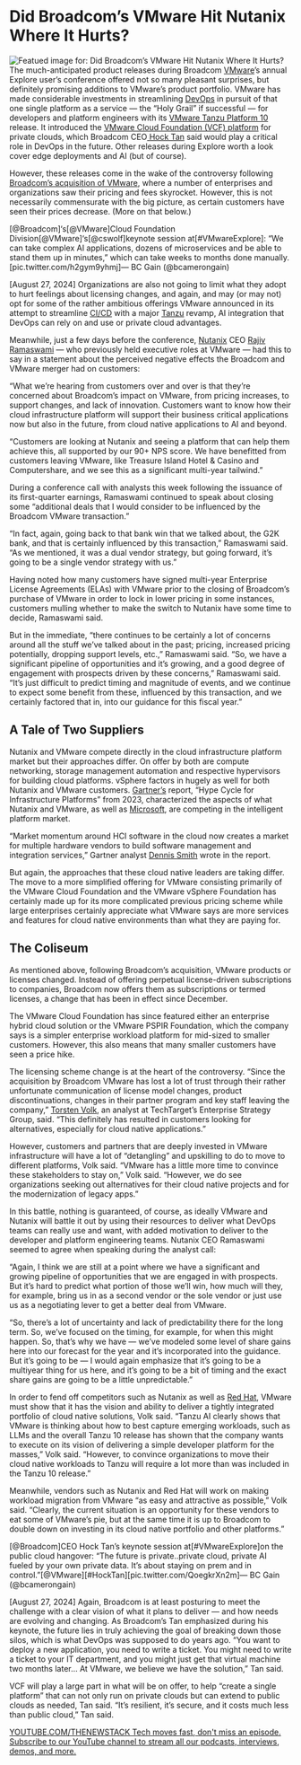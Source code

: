 # Did Broadcom’s VMware Hit Nutanix Where It Hurts?
![Featued image for: Did Broadcom’s VMware Hit Nutanix Where It Hurts?](https://cdn.thenewstack.io/media/2024/08/9cfeae95-bruce-image3-1024x512.png)
The much-anticipated product releases during Broadcom [VMware](https://tanzu.vmware.com?utm_content=inline+mention)’s annual Explore user’s conference offered not so many pleasant surprises, but definitely promising additions to VMware’s product portfolio. VMware has made considerable investments in streamlining [DevOps](https://thenewstack.io/devops/) in pursuit of that one single platform as a service — the “Holy Grail” if successful — for developers and platform engineers with its [VMware Tanzu Platform 10](https://thenewstack.io/broadcoms-vmware-tanzu-platform-10-becomes-a-paas/) release. It introduced the [VMware Cloud Foundation (VCF) platform](https://thenewstack.io/vmware-private-cloud-now-has-a-catalog-of-advanced-services/) for private clouds, which Broadcom CEO[ Hock Tan](https://www.linkedin.com/in/hock-tan/) said would play a critical role in DevOps in the future. Other releases during Explore worth a look cover edge deployments and AI (but of course).

However, these releases come in the wake of the controversy following [Broadcom’s acquisition of VMware](https://thenewstack.io/vmware-to-be-acquired-by-broadcom-in-a-61-billion-deal/), where a number of enterprises and organizations saw their pricing and fees skyrocket. However, this is not necessarily commensurate with the big picture, as certain customers have seen their prices decrease. (More on that below.)


[@Broadcom]‘s[@VMware]Cloud Foundation Division[@VMware]‘s[@cswolf]keynote session at[#VMwareExplore]: “We can take complex AI applications, dozens of microservices and be able to stand them up in minutes,” which can take weeks to months done manually.[pic.twitter.com/h2gym9yhmj]— BC Gain (@bcamerongain)

[August 27, 2024]
Organizations are also not going to limit what they adopt to hurt feelings about licensing changes, and again, and may (or may not) opt for some of the rather ambitious offerings VMware announced in its attempt to streamline [CI/CD](https://thenewstack.io/ci-cd/) with a major [Tanzu](https://thenewstack.io/vmware-tanzu-application-platform-a-portable-paas-for-kubernetes/) revamp, AI integration that DevOps can rely on and use or private cloud advantages.

Meanwhile, just a few days before the conference, [Nutanix](https://thenewstack.io/does-nutanix-eat-the-lunch-vmware-doesnt-want/) CEO [Rajiv Ramaswami](https://www.linkedin.com/in/rajiv-ramaswami-b365704) — who previously held executive roles at VMware — had this to say in a statement about the perceived negative effects the Broadcom and VMware merger had on customers:

“What we’re hearing from customers over and over is that they’re concerned about Broadcom’s impact on VMware, from pricing increases, to support changes, and lack of innovation. Customers want to know how their cloud infrastructure platform will support their business critical applications now but also in the future, from cloud native applications to AI and beyond.


“Customers are looking at Nutanix and seeing a platform that can help them achieve this, all supported by our 90+ NPS score. We have benefitted from customers leaving VMware, like Treasure Island Hotel & Casino and Computershare, and we see this as a significant multi-year tailwind.”

During a conference call with analysts this week following the issuance of its first-quarter earnings, Ramaswami continued to speak about closing some “additional deals that I would consider to be influenced by the Broadcom VMware transaction.”

“In fact, again, going back to that bank win that we talked about, the G2K bank, and that is certainly influenced by this transaction,” Ramaswami said. “As we mentioned, it was a dual vendor strategy, but going forward, it’s going to be a single vendor strategy with us.”

Having noted how many customers have signed multi-year Enterprise License Agreements (ELAs) with VMware prior to the closing of Broadcom’s purchase of VMware in order to lock in lower pricing in some instances, customers mulling whether to make the switch to Nutanix have some time to decide, Ramaswami said.

But in the immediate, “there continues to be certainly a lot of concerns around all the stuff we’ve talked about in the past; pricing, increased pricing potentially, dropping support levels, etc.,” Ramaswami said. “So, we have a significant pipeline of opportunities and it’s growing, and a good degree of engagement with prospects driven by these concerns,” Ramaswami said. “It’s just difficult to predict timing and magnitude of events, and we continue to expect some benefit from these, influenced by this transaction, and we certainly factored that in, into our guidance for this fiscal year.”

## A Tale of Two Suppliers
Nutanix and VMware compete directly in the cloud infrastructure platform market but their approaches differ. On offer by both are compute networking, storage management automation and respective hypervisors for building cloud platforms. vSphere factors in hugely as well for both Nutanix and VMware customers. [Gartner’s](https://www.gartner.com/en) report, “Hype Cycle for Infrastructure Platforms” from 2023, characterized the aspects of what Nutanix and VMware, as well as [Microsoft](https://news.microsoft.com/?utm_content=inline+mention), are competing in the intelligent platform market.

“Market momentum around HCI software in the cloud now creates a market for multiple hardware vendors to build software management and integration services,” Gartner analyst [Dennis Smith](https://www.linkedin.com/in/dennis-smith-32043b53/) wrote in the report.

But again, the approaches that these cloud native leaders are taking differ. The move to a more simplified offering for VMware consisting primarily of the VMware Cloud Foundation and the VMware vSphere Foundation has certainly made up for its more complicated previous pricing scheme while large enterprises certainly appreciate what VMware says are more services and features for cloud native environments than what they are paying for.

## The Coliseum
As mentioned above, following Broadcom’s acquisition, VMware products or licenses changed. Instead of offering perpetual license-driven subscriptions to companies, Broadcom now offers them as subscriptions or termed licenses, a change that has been in effect since December.

The VMware Cloud Foundation has since featured either an enterprise hybrid cloud solution or the VMware PSPIR Foundation, which the company says is a simpler enterprise workload platform for mid-sized to smaller customers. However, this also means that many smaller customers have seen a price hike.

The licensing scheme change is at the heart of the controversy. “Since the acquisition by Broadcom VMware has lost a lot of trust through their rather unfortunate communication of license model changes, product discontinuations, changes in their partner program and key staff leaving the company,” [Torsten Volk](https://www.linkedin.com/in/torstenvolk/), an analyst at TechTarget’s Enterprise Strategy Group, said. “This definitely has resulted in customers looking for alternatives, especially for cloud native applications.”

However, customers and partners that are deeply invested in VMware infrastructure will have a lot of “detangling” and upskilling to do to move to different platforms, Volk said. “VMware has a little more time to convince these stakeholders to stay on,” Volk said. “However, we do see organizations seeking out alternatives for their cloud native projects and for the modernization of legacy apps.”

In this battle, nothing is guaranteed, of course, as ideally VMware and Nutanix will battle it out by using their resources to deliver what DevOps teams can really use and want, with added motivation to deliver to the developer and platform engineering teams. Nutanix CEO Ramaswami seemed to agree when speaking during the analyst call:

“Again, I think we are still at a point where we have a significant and growing pipeline of opportunities that we are engaged in with prospects. But it’s hard to predict what portion of those we’ll win, how much will they, for example, bring us in as a second vendor or the sole vendor or just use us as a negotiating lever to get a better deal from VMware.


“So, there’s a lot of uncertainty and lack of predictability there for the long term. So, we’ve focused on the timing, for example, for when this might happen. So, that’s why we have — we’ve modeled some level of share gains here into our forecast for the year and it’s incorporated into the guidance. But it’s going to be — I would again emphasize that it’s going to be a multiyear thing for us here, and it’s going to be a bit of timing and the exact share gains are going to be a little unpredictable.”

In order to fend off competitors such as Nutanix as well as [Red Hat](https://www.openshift.com/try?utm_content=inline+mention), VMware must show that it has the vision and ability to deliver a tightly integrated portfolio of cloud native solutions, Volk said. “Tanzu AI clearly shows that VMware is thinking about how to best capture emerging workloads, such as LLMs and the overall Tanzu 10 release has shown that the company wants to execute on its vision of delivering a simple developer platform for the masses,” Volk said. “However, to convince organizations to move their cloud native workloads to Tanzu will require a lot more than was included in the Tanzu 10 release.”

Meanwhile, vendors such as Nutanix and Red Hat will work on making workload migration from VMware “as easy and attractive as possible,” Volk said. “Clearly, the current situation is an opportunity for these vendors to eat some of VMware’s pie, but at the same time it is up to Broadcom to double down on investing in its cloud native portfolio and other platforms.”


[@Broadcom]CEO Hock Tan’s keynote session at[#VMwareExplore]on the public cloud hangover: “The future is private..private cloud, private AI fueled by your own private data. It’s about staying on prem and in control.”[@VMware][#HockTan][pic.twitter.com/QoegkrXn2m]— BC Gain (@bcamerongain)

[August 27, 2024]
Again, Broadcom is at least posturing to meet the challenge with a clear vision of what it plans to deliver — and how needs are evolving and changing. As Broadcom’s Tan emphasized during his keynote, the future lies in truly achieving the goal of breaking down those silos, which is what DevOps was supposed to do years ago. “You want to deploy a new application, you need to write a ticket. You might need to write a ticket to your IT department, and you might just get that virtual machine two months later… At VMware, we believe we have the solution,” Tan said.

VCF will play a large part in what will be on offer, to help “create a single platform” that can not only run on private clouds but can extend to public clouds as needed, Tan said. “It’s resilient, it’s secure, and it costs much less than public cloud,” Tan said.

[
YOUTUBE.COM/THENEWSTACK
Tech moves fast, don't miss an episode. Subscribe to our YouTube
channel to stream all our podcasts, interviews, demos, and more.
](https://youtube.com/thenewstack?sub_confirmation=1)